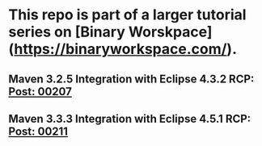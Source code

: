 # This repo is part of a larger tutorial series on [Binary Worskpace] (https://binaryworkspace.com/).
## Maven 3.2.5 Integration with Eclipse 4.3.2 RCP: [Post: 00207](https://www.binaryworkspace.com/00207.html)
## Maven 3.3.3 Integration with Eclipse 4.5.1 RCP: [Post: 00211](https://www.binaryworkspace.com/00211.html)